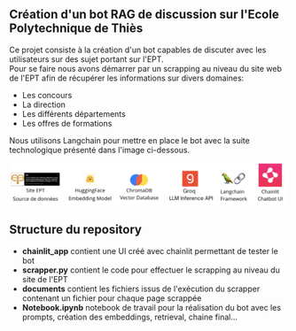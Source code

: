 ## Création d'un bot RAG de discussion sur l'Ecole Polytechnique de Thiès

Ce projet consiste à la création d'un bot capables de discuter avec les utilisateurs sur des sujet portant sur l'EPT. <br/>
Pour se faire nous avons démarrer par un scrapping au niveau du site web de l'EPT afin de récupérer les informations sur divers domaines:
- Les concours
- La direction
- Les différents départements
- Les offres de formations

Nous utilisons Langchain pour mettre en place le bot avec la suite technologique présenté dans l'image ci-dessous.

![technos](technos.png)

## Structure du repository

- **chainlit_app**  contient une UI créé avec chainlit permettant de tester le bot 
- **scrapper.py** contient le code pour effectuer le scrapping au niveau du site de l'EPT
- **documents** contient les fichiers issus de l'exécution du scrapper contenant un fichier pour chaque page scrappée
- **Notebook.ipynb** notebook de travail pour la réalisation du bot avec les prompts, création des embeddings, retrieval, chaine final...


